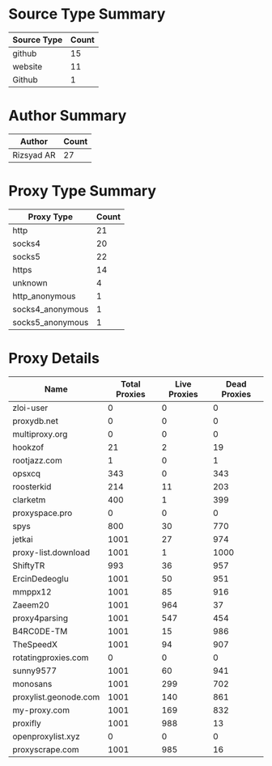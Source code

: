 # Source Type Summary

| Source Type | Count |
|-------------|-------|
| github | 15 |
| website | 11 |
| Github | 1 |


# Author Summary

| Author | Count |
|--------|-------|
| Rizsyad AR | 27 |


# Proxy Type Summary

| Proxy Type | Count |
|------------|-------|
| http | 21 |
| socks4 | 20 |
| socks5 | 22 |
| https | 14 |
| unknown | 4 |
| http_anonymous | 1 |
| socks4_anonymous | 1 |
| socks5_anonymous | 1 |


# Proxy Details

| Name | Total Proxies | Live Proxies | Dead Proxies |
|------|---------------|--------------|---------------|
| zloi-user | 0 | 0 | 0 |
| proxydb.net | 0 | 0 | 0 |
| multiproxy.org | 0 | 0 | 0 |
| hookzof | 21 | 2 | 19 |
| rootjazz.com | 1 | 0 | 1 |
| opsxcq | 343 | 0 | 343 |
| roosterkid | 214 | 11 | 203 |
| clarketm | 400 | 1 | 399 |
| proxyspace.pro | 0 | 0 | 0 |
| spys | 800 | 30 | 770 |
| jetkai | 1001 | 27 | 974 |
| proxy-list.download | 1001 | 1 | 1000 |
| ShiftyTR | 993 | 36 | 957 |
| ErcinDedeoglu | 1001 | 50 | 951 |
| mmppx12 | 1001 | 85 | 916 |
| Zaeem20 | 1001 | 964 | 37 |
| proxy4parsing | 1001 | 547 | 454 |
| B4RC0DE-TM | 1001 | 15 | 986 |
| TheSpeedX | 1001 | 94 | 907 |
| rotatingproxies.com | 0 | 0 | 0 |
| sunny9577 | 1001 | 60 | 941 |
| monosans | 1001 | 299 | 702 |
| proxylist.geonode.com | 1001 | 140 | 861 |
| my-proxy.com | 1001 | 169 | 832 |
| proxifly | 1001 | 988 | 13 |
| openproxylist.xyz | 0 | 0 | 0 |
| proxyscrape.com | 1001 | 985 | 16 |
